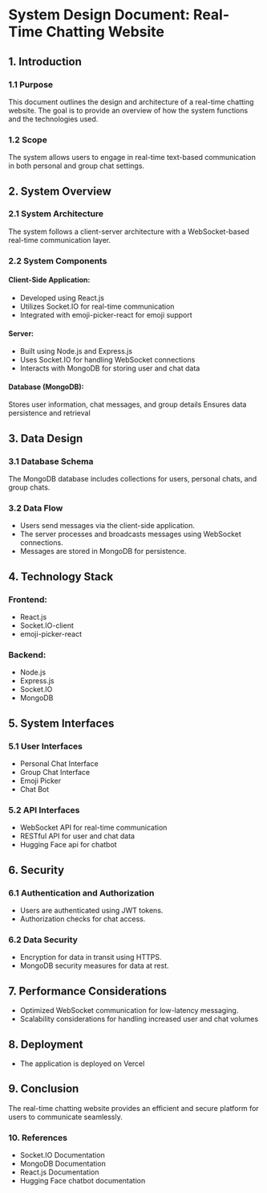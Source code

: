 # System Design Document: Real-Time Chatting Website

## 1. Introduction

### 1.1 Purpose
This document outlines the design and architecture of a real-time chatting website. The goal is to provide an overview of how the system functions and the technologies used.

### 1.2 Scope
The system allows users to engage in real-time text-based communication in both personal and group chat settings.

## 2. System Overview

### 2.1 System Architecture
The system follows a client-server architecture with a WebSocket-based real-time communication layer.

### 2.2 System Components
#### Client-Side Application:

- Developed using React.js
- Utilizes Socket.IO for real-time communication
- Integrated with emoji-picker-react for emoji support

#### Server:

- Built using Node.js and Express.js
- Uses Socket.IO for handling WebSocket connections
- Interacts with MongoDB for storing user and chat data

#### Database (MongoDB):

Stores user information, chat messages, and group details
Ensures data persistence and retrieval

## 3. Data Design

### 3.1 Database Schema

The MongoDB database includes collections for users, personal chats, and group chats.

### 3.2 Data Flow

- Users send messages via the client-side application.
- The server processes and broadcasts messages using WebSocket connections.
- Messages are stored in MongoDB for persistence.

## 4. Technology Stack

### Frontend:
- React.js
- Socket.IO-client
- emoji-picker-react

### Backend:

- Node.js
- Express.js
- Socket.IO
- MongoDB

## 5.  System Interfaces

### 5.1 User Interfaces

- Personal Chat Interface
- Group Chat Interface
- Emoji Picker
- Chat Bot

### 5.2 API Interfaces

- WebSocket API for real-time communication
- RESTful API for user and chat data
- Hugging Face api for chatbot

## 6. Security

### 6.1 Authentication and Authorization

- Users are authenticated using JWT tokens.
- Authorization checks for chat access.

### 6.2 Data Security

- Encryption for data in transit using HTTPS.
- MongoDB security measures for data at rest.

## 7.  Performance Considerations

- Optimized WebSocket communication for low-latency messaging.
- Scalability considerations for handling increased user and chat volumes

## 8. Deployment

- The application is deployed on Vercel

## 9. Conclusion

The real-time chatting website provides an efficient and secure platform for users to communicate seamlessly.

### 10. References

- Socket.IO Documentation
- MongoDB Documentation
- React.js Documentation
- Hugging Face chatbot documentation